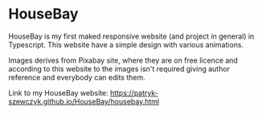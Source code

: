 # HouseBay
HouseBay is my first maked responsive website (and project in general) in Typescript. This website have a simple design with various animations.

Images derives from Pixabay site, where they are on free licence and according to this website to the images isn't required giving author reference and everybody can edits them.

Link to my HouseBay website: https://patryk-szewczyk.github.io/HouseBay/housebay.html
